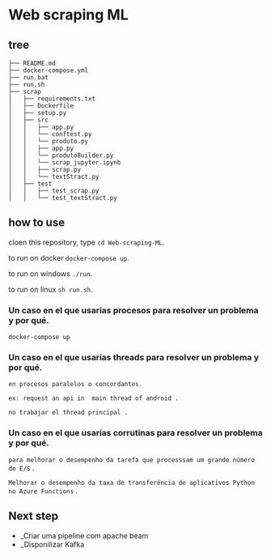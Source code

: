 # Web scraping ML


## tree

    ├── README.md
    ├── docker-compose.yml
    ├── run.bat
    ├── run.sh
    ├── scrap
    │   ├── requirements.txt
    │   ├── Dockerfile
    │   ├── setup.py
    │   ├── src
    │   │   ├── app.py
    │   │   └── conftest.py
    │   │   └── produto.py
    │   │   ├── app.py
    │   │   └── produtoBuilder.py
    │   │   └── scrap_jupyter.ipynb
    │   │   ├── scrap.py
    │   │   └── textStract.py
    │   ├── test
    │   │   ├── test_scrap.py
    │   │   └── test_textStract.py


## how to use

cloen this repository, type `cd Web-scraping-ML`.

to run on docker `docker-compose up`.

to run on windows `./run`.

to run on  linux `sh run.sh`.


### Un caso en el que usarías procesos para resolver un problema y por qué.
 `docker-compose up`

###	Un caso en el que usarías threads para resolver un problema y por qué.

 `en procesos paralelos o concordantes.`

 `ex: request an api in  main thread of android .`

 `no trabajar el thread principal . `



###	Un caso en el que usarías corrutinas para resolver un problema y por qué.
 `para melhorar o desempenho da tarefa que processsam um grande número de E/S` .

 `Melhorar o desempenho da taxa de transferência de aplicativos Python no Azure Functions` .



## Next step
- _Criar uma pipeline com apache beam
- _Disponilizar Kafka 


